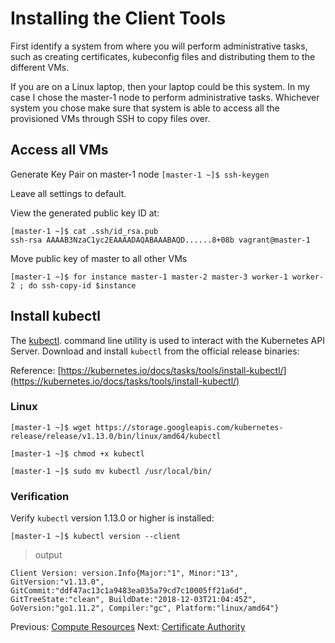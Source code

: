 # Installing the Client Tools

First identify a system from where you will perform administrative tasks, such as creating certificates, kubeconfig files and distributing them to the different VMs.

If you are on a Linux laptop, then your laptop could be this system. In my case I chose the master-1 node to perform administrative tasks. Whichever system you chose make sure that system is able to access all the provisioned VMs through SSH to copy files over.

## Access all VMs

Generate Key Pair on master-1 node
`[master-1 ~]$ ssh-keygen`

Leave all settings to default.

View the generated public key ID at:

```
[master-1 ~]$ cat .ssh/id_rsa.pub
ssh-rsa AAAAB3NzaC1yc2EAAAADAQABAAABAQD......8+08b vagrant@master-1
```

Move public key of master to all other VMs

```
[master-1 ~]$ for instance master-1 master-2 master-3 worker-1 worker-2 ; do ssh-copy-id $instance

```


## Install kubectl

The [kubectl](https://kubernetes.io/docs/tasks/tools/install-kubectl). command line utility is used to interact with the Kubernetes API Server. Download and install `kubectl` from the official release binaries:

Reference: [https://kubernetes.io/docs/tasks/tools/install-kubectl/](https://kubernetes.io/docs/tasks/tools/install-kubectl/)

### Linux

```
[master-1 ~]$ wget https://storage.googleapis.com/kubernetes-release/release/v1.13.0/bin/linux/amd64/kubectl
```

```
[master-1 ~]$ chmod +x kubectl
```

```
[master-1 ~]$ sudo mv kubectl /usr/local/bin/
```

### Verification

Verify `kubectl` version 1.13.0 or higher is installed:

```
[master-1 ~]$ kubectl version --client

```

> output

```
Client Version: version.Info{Major:"1", Minor:"13", GitVersion:"v1.13.0", GitCommit:"ddf47ac13c1a9483ea035a79cd7c10005ff21a6d", GitTreeState:"clean", BuildDate:"2018-12-03T21:04:45Z", GoVersion:"go1.11.2", Compiler:"gc", Platform:"linux/amd64"}
```

Previous: [Compute Resources](02-compute-resources.md)					Next: [Certificate Authority](04-certificate-authority.md)
